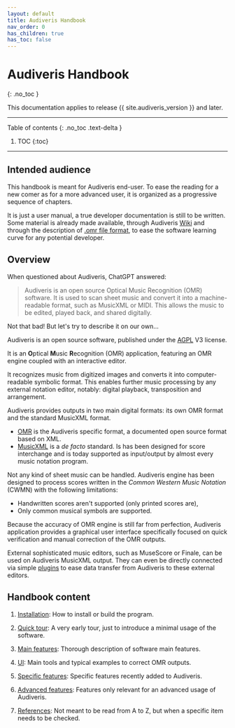 ```yaml
---
layout: default
title: Audiveris Handbook
nav_order: 0
has_children: true
has_toc: false
---
```

# Audiveris Handbook
{: .no_toc }

This documentation applies to release {{ site.audiveris_version }} and later.

---
Table of contents
{: .no_toc .text-delta }

1. TOC
{:toc}
---

## Intended audience

This handbook is meant for Audiveris end-user.
To ease the reading for a new comer as for a more advanced user, it is organized
as a progressive sequence of chapters.

It is just a user manual, a true developer documentation is still to be written.
Some material is already made available, through
Audiveris [Wiki](https://github.com/Audiveris/audiveris/wiki)
and through the description of [.omr file format](./outputs/omr.md), to ease the software
learning curve for any potential developer.

## Overview

When questioned about Audiveris, ChatGPT answered:
> Audiveris is an open source Optical Music Recognition (OMR) software. It is used to scan sheet music and convert it into a machine-readable format, such as MusicXML or MIDI. This allows the music to be edited, played back, and shared digitally.

Not that bad! But let's try to describe it on our own...

Audiveris is an open source software, published under the
[AGPL](https://en.wikipedia.org/wiki/GNU_Affero_General_Public_License) V3 license.

It is an **O**ptical **M**usic **R**ecognition (OMR) application,
featuring an OMR engine coupled with an interactive editor.

It recognizes music from digitized images and converts it into
computer-readable symbolic format.
This enables further music processing by any external notation editor,
notably: digital playback, transposition and arrangement.

Audiveris  provides outputs in two main digital formats: its own OMR format and the
standard MusicXML format.
* [OMR](https://github.com/Audiveris/audiveris/wiki/Project-Structure) is the
Audiveris specific format, a documented open source format based on XML.
* [MusicXML](http://usermanuals.musicxml.com/MusicXML/MusicXML.htm) is  a *de facto* standard.
Is has been designed for score interchange and is today
supported as input/output by almost every music notation program.

Not any kind of sheet music can be handled. Audiveris engine has been designed
to process scores written in the _Common Western Music Notation_ (CWMN)
with the following limitations:
* Handwritten scores aren't supported (only printed scores are),
* Only common musical symbols are supported.

Because the accuracy of OMR engine is still far from perfection,
Audiveris application provides a graphical user interface specifically focused
on quick verification and manual correction of the OMR outputs.

External sophisticated music editors, such as MuseScore or Finale, can be used on
Audiveris MusicXML output.
They can even be directly connected via simple [plugins](./advanced/plugins.md)
to ease data transfer from Audiveris to these external editors.

## Handbook content

1. [Installation](./install/README.md):
How to install or build the program.

1. [Quick tour](./quick/README.md):
A very early tour, just to introduce a minimal usage of the software.

1. [Main features](./main/README.md):
Thorough description of software main features.

1. [UI](./ui.md):
Main tools and typical examples to correct OMR outputs.

1. [Specific features](./specific/README.md):
Specific features recently added to Audiveris.

1. [Advanced features](./advanced/README.md):
Features only relevant for an advanced usage of Audiveris.

1. [References](./references.md):
Not meant to be read from A to Z, but when a specific item needs to be checked.
